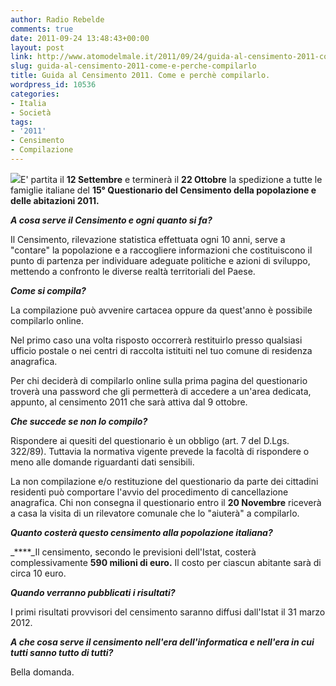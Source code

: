 ```yaml
---
author: Radio Rebelde
comments: true
date: 2011-09-24 13:48:43+00:00
layout: post
link: http://www.atomodelmale.it/2011/09/24/guida-al-censimento-2011-come-e-perche-compilarlo/
slug: guida-al-censimento-2011-come-e-perche-compilarlo
title: Guida al Censimento 2011. Come e perchè compilarlo.
wordpress_id: 10536
categories:
- Italia
- Società
tags:
- '2011'
- Censimento
- Compilazione
---
```


![](http://www.atomodelmale.it/wp-content/uploads/2011/09/Censimento2-300x89.jpg)E' partita il **12 Settembre** e terminerà il **22 Ottobre** la spedizione a tutte le famiglie italiane del **15° Questionario del Censimento della popolazione e delle abitazioni 2011.**

_**A cosa serve il Censimento e ogni quanto si fa?**_

Il Censimento, rilevazione statistica effettuata ogni 10 anni, serve a "contare" la popolazione e a raccogliere informazioni che costituiscono il punto di partenza per individuare adeguate politiche e azioni di sviluppo, mettendo a confronto le diverse realtà territoriali del Paese.

_**Come si compila?**_

La compilazione può avvenire cartacea oppure da quest'anno è possibile compilarlo online.

Nel primo caso una volta risposto occorrerà restituirlo presso qualsiasi ufficio postale o nei centri di raccolta istituiti nel tuo comune di residenza anagrafica.


Per chi deciderà di compilarlo online sulla prima pagina del questionario troverà una password che gli permetterà di accedere a un'area dedicata, appunto, al censimento 2011 che sarà attiva dal 9 ottobre.

_**Che succede se non lo compilo?**_

Rispondere ai quesiti del questionario è un obbligo (art. 7 del D.Lgs. 322/89). Tuttavia la normativa vigente prevede la facoltà di rispondere o meno alle domande riguardanti dati sensibili.

La non compilazione e/o restituzione del questionario da parte dei cittadini residenti può comportare l'avvio del procedimento di cancellazione anagrafica. Chi non consegna il questionario entro il **20 Novembre** riceverà a casa la visita di un rilevatore comunale che lo "aiuterà" a compilarlo.

_**Quanto costerà questo censimento alla popolazione italiana?**_

_****_Il censimento, secondo le previsioni dell'Istat, costerà complessivamente **590 milioni di euro.** Il costo per ciascun abitante sarà di circa 10 euro.

_**Quando verranno pubblicati i risultati?**_

I primi risultati provvisori del censimento saranno diffusi dall'Istat il 31 marzo 2012.

_**A che cosa serve il censimento nell'era dell'informatica e nell'era in cui tutti sanno tutto di tutti?**_

Bella domanda.
